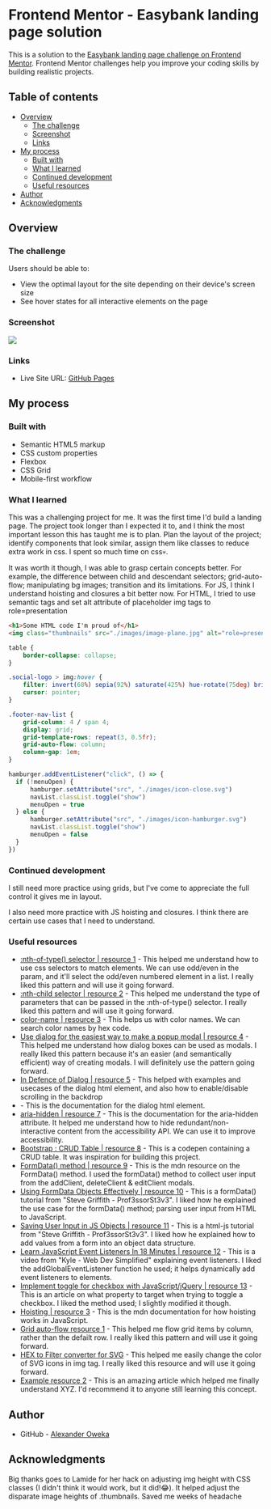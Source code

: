 # Frontend Mentor - Easybank landing page solution

This is a solution to the [Easybank landing page challenge on Frontend Mentor](https://www.frontendmentor.io/challenges/easybank-landing-page-WaUhkoDN). Frontend Mentor challenges help you improve your coding skills by building realistic projects. 

## Table of contents

- [Overview](#overview)
  - [The challenge](#the-challenge)
  - [Screenshot](#screenshot)
  - [Links](#links)
- [My process](#my-process)
  - [Built with](#built-with)
  - [What I learned](#what-i-learned)
  - [Continued development](#continued-development)
  - [Useful resources](#useful-resources)
- [Author](#author)
- [Acknowledgments](#acknowledgments)

## Overview

### The challenge

Users should be able to:

- View the optimal layout for the site depending on their device's screen size
- See hover states for all interactive elements on the page

### Screenshot

![](./design/Screenshot%20(webview)%202022-05-14%20120959.png)

### Links

- Live Site URL: [GitHub Pages](https://alexola-ng.github.io/Projects/easybank-landing-page-master/index.html)

## My process

### Built with

- Semantic HTML5 markup
- CSS custom properties
- Flexbox
- CSS Grid
- Mobile-first workflow

### What I learned

This was a challenging project for me. It was the first time I'd build a landing page. The project took longer than I expected it to, and I think the most important lesson this has taught me is to plan. Plan the layout of the project; identify components that look similar, assign them like classes to reduce extra work in css. I spent so much time on css💀.

It was worth it though, I was able to grasp certain concepts better. For example, the difference between child and descendant selectors; grid-auto-flow; manipulating bg images; transition and its limitations. For JS, I think I understand hoisting and closures a bit better now. For HTML, I tried to use semantic tags and set alt attribute of placeholder img tags to role=presentation


```html
<h1>Some HTML code I'm proud of</h1>
<img class="thumbnails" src="./images/image-plane.jpg" alt="role=presentation">
```
```css
table {
    border-collapse: collapse;
}

.social-logo > img:hover {
    filter: invert(68%) sepia(92%) saturate(425%) hue-rotate(75deg) brightness(89%) contrast(85%);
    cursor: pointer;
}

.footer-nav-list {
    grid-column: 4 / span 4;
    display: grid;
    grid-template-rows: repeat(3, 0.5fr);
    grid-auto-flow: column;
    column-gap: 1em;
}
```
```js
hamburger.addEventListener("click", () => { 
  if (!menuOpen) {
      hamburger.setAttribute("src", "./images/icon-close.svg")
      navList.classList.toggle("show")
      menuOpen = true
  } else {
      hamburger.setAttribute("src", "./images/icon-hamburger.svg")
      navList.classList.toggle("show")
      menuOpen = false
  }
})
```

### Continued development

I still need more practice using grids, but I've come to appreciate the full control it gives me in layout.

I also need more practice with JS hoisting and closures. I think there are certain use cases that I need to understand.

### Useful resources

- [:nth-of-type() selector | resource 1](https://developer.mozilla.org/en-US/docs/Web/CSS/:nth-of-type) - This helped me understand how to use css selectors to match elements. We can use odd/even in the param, and it'll select the odd/even numbered element in a list. I really liked this pattern and will use it going forward.
- [:nth-child selector | resource 2](https://developer.mozilla.org/en-US/docs/Web/CSS/:nth-child) - This helped me understand the type of parameters that can be passed in the :nth-of-type() selector. I really liked this pattern and will use it going forward.
- [color-name | resource 3](https://www.color-name.com/) - This helps us with color names. We can search color names by hex code.
- [Use dialog for the easiest way to make a popup modal | resource 4](https://www.youtube.com/watch?v=TAB_v6yBXIE) - This helped me understand how dialog boxes can be used as modals. I really liked this pattern because it's an easier (and semantically efficient) way of creating modals. I will definitely use the pattern going forward.
- [In Defence of Dialog | resource 5](https://whistlr.info/2021/in-defence-of-dialog/) - This helped with examples and usecases of the dialog html element, and also how to enable/disable scrolling in the backdrop
- [<dialog>: The Dialog element | resource 6](https://developer.mozilla.org/en-US/docs/Web/HTML/Element/dialog) - This is the documentation for the dialog html element.
- [aria-hidden | resource 7](https://developer.mozilla.org/en-US/docs/Web/Accessibility/ARIA/Attributes/aria-hidden) - This is the documentation for the aria-hidden attribute. It helped me understand how to hide redundant/non-interactive content from the accessibility API. We can use it to improve accessibility.
- [Bootstrap : CRUD Table | resource 8](https://codepen.io/zic72/pen/BayvgZo) - This is a codepen containing a CRUD table. It was inspiration for building this project.
- [FormData() method | resource 9](https://developer.mozilla.org/en-US/docs/Web/API/FormData/FormData) - This is the mdn resource on the FormData() method. I used the formData() method to collect user input from the addClient, deleteClient & editClient modals.
- [Using FormData Objects Effectively | resource 10](https://www.youtube.com/watch?v=GWJhE7Licjs&t=637s) - This is a formData() tutorial from "Steve Griffith - Prof3ssorSt3v3". I liked how he explained the use case for the formData() method; parsing user input from HTML to JavaScript.
- [Saving User Input in JS Objects | resource 11](https://www.youtube.com/watch?v=NxVCq4p0Kb0) - This is a html-js tutorial from "Steve Griffith - Prof3ssorSt3v3". I liked how he explained how to add values from a form into an object data structure.
- [Learn JavaScript Event Listeners In 18 Minutes | resource 12](https://www.youtube.com/watch?v=XF1_MlZ5l6M) - This is a video from "Kyle - Web Dev Simplified" explaining event listeners. I liked the addGlobalEventListener function he used; it helps dynamically add event listeners to elements.
- [Implement toggle for checkbox with JavaScript/jQuery | resource 13](https://www.techiedelight.com/implement-toggle-check-box-javascript/) - This is an article on what property to target when trying to toggle a checkbox. I liked the method used; I slightly modified it though.
- [Hoisting | resource 3](https://developer.mozilla.org/en-US/docs/Glossary/Hoisting) - This is the mdn documentation for how hoisting works in JavaScript.
- [Grid auto-flow resource 1](https://developer.mozilla.org/en-US/docs/Web/CSS/CSS_Grid_Layout/Auto-placement_in_CSS_Grid_Layout) - This helped me flow grid items by column, rather than the defailt row. I really liked this pattern and will use it going forward.
- [HEX to Filter converter for SVG](https://codepen.io/sosuke/pen/Pjoqqp) - This helped me easily change the color of SVG icons in img tag. I really liked this resource and will use it going forward.
- [Example resource 2](https://www.example.com) - This is an amazing article which helped me finally understand XYZ. I'd recommend it to anyone still learning this concept.

## Author

- GitHub - [Alexander Oweka](https://www.github.com/AlexOla-NG)

## Acknowledgments

Big thanks goes to Lamide for her hack on adjusting img height with CSS classes (I didn't think it would work, but it did!😂). It helped adjust the disparate image heights of .thumbnails. Saved me weeks of headache